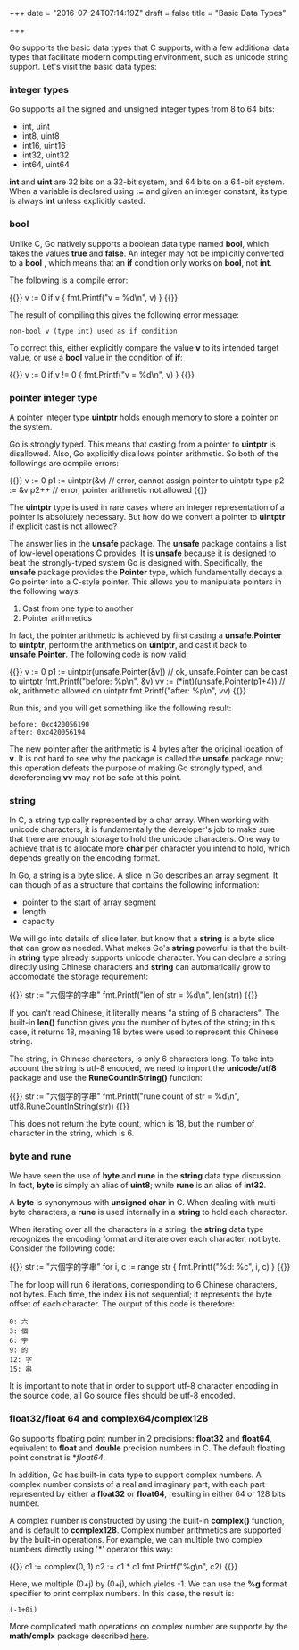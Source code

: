 +++
date = "2016-07-24T07:14:19Z"
draft = false
title = "Basic Data Types"

+++

Go supports the basic data types that C supports, with a few additional data types that facilitate modern computing environment, such as unicode string support. Let's visit the basic data types:

### integer types

Go supports all the signed and unsigned integer types from 8 to 64 bits:

* int, uint
* int8, uint8
* int16, uint16
* int32, uint32
* int64, uint64

**int** and **uint** are 32 bits on a 32-bit system, and 64 bits on a 64-bit system. When a variable is declared using **:=** and given an integer constant, its type is always **int** unless explicitly casted.

### bool

Unlike C, Go natively supports a boolean data type named **bool**, which takes the values **true** and **false**. An integer may not be implicitly converted to a **bool** , which means that an **if** condition only works on **bool**, not **int**.

The following is a compile error:

{{<highlight go>}}
v := 0
if v {
	fmt.Printf("v = %d\n", v)
}
{{</highlight>}}

The result of compiling this gives the following error message:

	non-bool v (type int) used as if condition

To correct this, either explicitly compare the value **v** to its intended target value, or use a **bool** value in the condition of **if**:

{{<highlight go>}}
v := 0
if v != 0 {
	fmt.Printf("v = %d\n", v)
}
{{</highlight>}}

### pointer integer type

A pointer integer type **uintptr** holds enough memory to store a pointer on the system. 

Go is strongly typed. This means that casting from a pointer to **uintptr** is disallowed. Also, Go explicitly disallows pointer arithmetic. So both of the followings are compile errors:

{{<highlight go>}}
v := 0
p1 := uintptr(&v) // error, cannot assign pointer to uintptr type
p2 := &v
p2++	// error, pointer arithmetic not allowed
{{</highlight>}}

The **uintptr** type is used in rare cases where an integer representation of a pointer is absolutely necessary. But how do we convert a pointer to **uintptr** if explicit cast is not allowed?

The answer lies in the **unsafe** package. The **unsafe** package contains a list of low-level operations C provides. It is **unsafe** because it is designed to beat the strongly-typed system Go is designed with. Specifically, the **unsafe** package provides the **Pointer** type, which fundamentally decays a Go pointer into a C-style pointer. This allows you to manipulate pointers in the following ways:

1. Cast from one type to another
2. Pointer arithmetics

In fact, the pointer arithmetic is achieved by first casting a **unsafe.Pointer** to **uintptr**, perform the arithmetics on **uintptr**, and cast it back to **unsafe.Pointer**. The following code is now valid:

{{<highlight go>}}
v := 0
p1 := uintptr(unsafe.Pointer(&v)) // ok, unsafe.Pointer can be cast to uintptr
fmt.Printf("before: %p\n", &v)
vv := (*int)(unsafe.Pointer(p1+4)) // ok, arithmetic allowed on uintptr
fmt.Printf("after: %p\n", vv)
{{</highlight>}}

Run this, and you will get something like the following result:

	before: 0xc420056190
	after: 0xc420056194

The new pointer after the arithmetic is 4 bytes after the original location of **v**. It is not hard to see why the package is called the **unsafe** package now; this operation defeats the purpose of making Go strongly typed, and dereferencing **vv** may not be safe at this point.

### string

In C, a string typically represented by a char array. When working with unicode characters, it is fundamentally the developer's job to make sure that there are enough storage to hold the unicode characters. One way to achieve that is to allocate more **char** per character you intend to hold, which depends greatly on the encoding format.

In Go, a string is a byte slice. A slice in Go describes an array segment. It can though of as a structure that contains the following information:

* pointer to the start of array segment
* length
* capacity

We will go into details of slice later, but know that a **string** is a byte slice that can grow as needed. What makes Go's **string** powerful is that the built-in **string** type already supports unicode character. You can declare a string directly using Chinese characters and **string** can automatically grow to accomodate the storage requirement:

{{<highlight go>}}
str := "六個字的字串"
fmt.Printf("len of str = %d\n", len(str))
{{</highlight>}}

If you can't read Chinese, it literally means "a string of 6 characters". The built-in **len()** function gives you the number of bytes of the string; in this case, it returns 18, meaning 18 bytes were used to represent this Chinese string.

The string, in Chinese characters, is only 6 characters long. To take into account the string is utf-8 encoded, we need to import the **unicode/utf8** package and use the **RuneCountInString()** function:

{{<highlight go>}}
str := "六個字的字串"
fmt.Printf("rune count of str = %d\n", utf8.RuneCountInString(str))
{{</highlight>}}

This does not return the byte count, which is 18, but the number of character in the string, which is 6.

### byte and rune

We have seen the use of **byte** and **rune** in the **string** data type discussion. In fact, **byte** is simply an alias of **uint8**; while **rune** is an alias of **int32**.

A **byte** is synonymous with **unsigned char** in C. When dealing with multi-byte characters, a **rune** is used internally in a **string** to hold each character. 

When iterating over all the characters in a string, the **string** data type recognizes the encoding format and iterate over each character, not byte. Consider the following code:

{{<highlight go>}}
str := "六個字的字串"
for i, c := range str {
	fmt.Printf("%d: %c", i, c)
}
{{</highlight>}}

The for loop will run 6 iterations, corresponding to 6 Chinese characters, not bytes. Each time, the index **i** is not sequential; it represents the byte offset of each character. The output of this code is therefore:

	0: 六
	3: 個
	6: 字
	9: 的
	12: 字
	15: 串

It is important to note that in order to support utf-8 character encoding in the source code, all Go source files should be utf-8 encoded.

### float32/float 64 and complex64/complex128

Go supports floating point number in 2 precisions: **float32** and **float64**, equivalent to **float** and **double** precision numbers in C. The default floating point constnat is **float64*.

In addition, Go has built-in data type to support complex numbers. A complex number consists of a real and imaginary part, with each part represented by either a **float32** or **float64**, resulting in either 64 or 128 bits number.

A complex number is constructed by using the built-in **complex()** function, and is default to **complex128**. Complex number arithmetics are supported by the built-in operations. For example, we can multiple two complex numbers directly using '*' operator this way:

{{<highlight go>}}
c1 := complex(0, 1)
c2 := c1 * c1
fmt.Printf("%g\n", c2)
{{</highlight>}}

Here, we multiple (0+j) by (0+j), which yields -1. We can use the **%g** format specifier to print complex numbers. In this case, the result is:

	(-1+0i)

More complicated math operations on complex number are supporte by the **math/cmplx** package described [here](https://golang.org/pkg/math/cmplx/).
